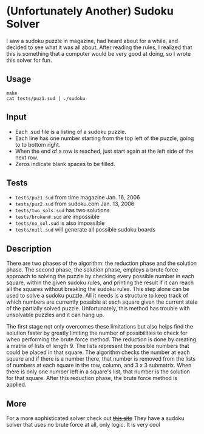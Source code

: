 # (Unfortunately Another) Sudoku Solver

I saw a sudoku puzzle in magazine, had heard about for a while, and
decided to see what it was all about. After reading the rules, I
realized that this is something that a computer would be very good at
doing, so I wrote this solver for fun.

## Usage

    make
    cat tests/puz1.sud | ./sudoku

## Input

- Each .sud file is a listing of a sudoku puzzle.
- Each line has one number starting from the top left of the puzzle,
  going to to bottom right.
- When the end of a row is reached, just start again at the left side
  of the next row.
- Zeros indicate blank spaces to be filled.

## Tests

- `tests/puz1.sud` from time magazine Jan. 16, 2006
- `tests/puz2.sud` from sudoku.com Jan. 13, 2006
- `tests/two_sols.sud` has two solutions
- `tests/broken#.sud` are impossible
- `tests/no_sol.sud` is also impossible
- `tests/null.sud` will generate all possible sudoku boards

## Description

There are two phases of the algorithm: the reduction phase and the
solution phase. The second phase, the solution phase, employs a brute
force approach to solving the puzzle by checking every possible number
in each square, within the given sudoku rules, and printing the result
if it can reach all the squares without breaking the sudoku rules.
This step alone can be used to solve a sudoku puzzle. All it needs is
a structure to keep track of which numbers are currently possible at
each square given the current state of the partially solved
puzzle. Unfortunately, this method has trouble with unsolvable puzzles
and it can hang up.

The first stage not only overcomes these limitations but also helps
find the solution faster by greatly limiting the number of
possibilities to check for when performing the brute force method. The
reduction is done by creating a matrix of lists of length 9. The lists
represent the possible numbers that could be placed in that
square. The algorithm checks the number at each square and if there is
a number there, that number is removed from the lists of numbers at
each square in the row, column, and 3 x 3 submatrix. When there is
only one number left in a square's list, that number is the solution
for that square. After this reduction phase, the brute force method is
applied.

##  More

For a more sophisticated solver check out
<del>[this site](http://www.sudokusolver.co.uk/)</del> They have a
sudoku solver that uses no brute force at all, only logic. It is very
cool
